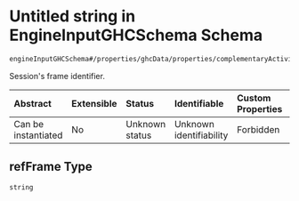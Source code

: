 # Untitled string in EngineInputGHCSchema Schema

```txt
engineInputGHCSchema#/properties/ghcData/properties/complementaryActivities/items/properties/refFrame
```

Session's frame identifier.

| Abstract            | Extensible | Status         | Identifiable            | Custom Properties | Additional Properties | Access Restrictions | Defined In                                                        |
| :------------------ | :--------- | :------------- | :---------------------- | :---------------- | :-------------------- | :------------------ | :---------------------------------------------------------------- |
| Can be instantiated | No         | Unknown status | Unknown identifiability | Forbidden         | Allowed               | none                | [ghc.schema.json*](../out/ghc.schema.json "open original schema") |

## refFrame Type

`string`
